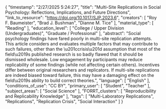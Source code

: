 {
    "timestamp": "2/27/2025 5:24:27",
    "title": "Multi-Site Replications in Social Psychology: Reflections, Implications, and Future Directions",
    "link_to_resource": "https://doi.org/10.1017/SJP.2023.6",
    "creators": [
        "Roy F. Baumeister",
        "Brad J. Bushman",
        "Dianne M. Tice"
    ],
    "material_type": [
        "Reading"
    ],
    "education_level": [
        "College / Upper Division (Undergraduates)",
        "Graduate / Professional"
    ],
    "abstract": "Social psychology findings have fared poorly in multi-site replication attempts. This article considers and evaluates multiple factors that may contribute to such failures, other than the \u201ccrisis\u201d assumption that most of the field\u2019s published research is so badly flawed that it should be dismissed wholesale. Low engagement by participants may reduce replicability of some findings (while not affecting certain others). Incentives differ between original researchers and replicators. If multi-site replications are indeed biased toward failure, this may have a damaging effect on the field\u2019s ability to build correct theories.",
    "language": [
        "English"
    ],
    "conditions_of_use": "CC BY",
    "primary_user": [
        "Student",
        "Teacher"
    ],
    "subject_areas": [
        "Social Science"
    ],
    "FORRT_clusters": [
        "Reproducibility and Replicability Knowledge"
    ],
    "tags": [
        "Multi-Laboratory Replications",
        "Replications",
        "Replication Crisis",
        "Social Interaction"
    ]
}